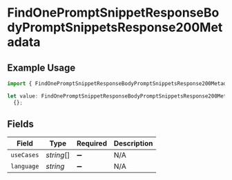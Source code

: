 # FindOnePromptSnippetResponseBodyPromptSnippetsResponse200Metadata

## Example Usage

```typescript
import { FindOnePromptSnippetResponseBodyPromptSnippetsResponse200Metadata } from "@orq-ai/node/models/operations";

let value: FindOnePromptSnippetResponseBodyPromptSnippetsResponse200Metadata =
  {};
```

## Fields

| Field              | Type               | Required           | Description        |
| ------------------ | ------------------ | ------------------ | ------------------ |
| `useCases`         | *string*[]         | :heavy_minus_sign: | N/A                |
| `language`         | *string*           | :heavy_minus_sign: | N/A                |